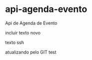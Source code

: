 # api-agenda-evento
Api de Agenda de Evento

incluir texto novo

texto ssh

atualizando pelo GIT test
